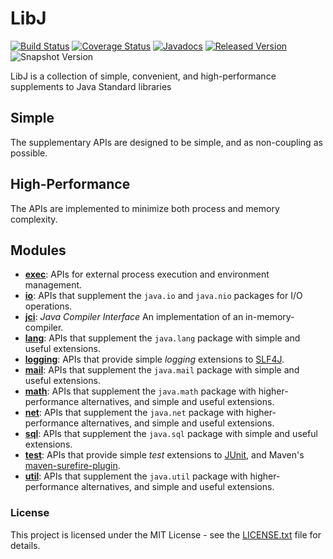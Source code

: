 # LibJ

[![Build Status](https://travis-ci.org/libj/libj.svg?branch=master)](https://travis-ci.org/libj/libj)
[![Coverage Status](https://coveralls.io/repos/github/libj/libj/badge.svg)](https://coveralls.io/github/libj/libj)
[![Javadocs](https://www.javadoc.io/badge/org.libj/libj.svg)](https://www.javadoc.io/doc/org.libj/libj)
[![Released Version](https://img.shields.io/maven-central/v/org.libj/libj.svg)](https://mvnrepository.com/artifact/org.libj/libj)
![Snapshot Version](https://img.shields.io/nexus/s/org.libj/libj?label=maven-snapshot&server=https%3A%2F%2Foss.sonatype.org)

LibJ is a collection of simple, convenient, and high-performance supplements to Java Standard libraries

## Simple

The supplementary APIs are designed to be simple, and as non-coupling as possible.

## High-Performance

The APIs are implemented to minimize both process and memory complexity.

## Modules

* **[exec][exec]**: APIs for external process execution and environment management.
* **[io][io]**: APIs that supplement the `java.io` and `java.nio` packages for I/O operations.
* **[jci][jci]**: _Java Compiler Interface_ An implementation of an in-memory-compiler.
* **[lang][lang]**: APIs that supplement the `java.lang` package with simple and useful extensions.
* **[logging][logging]**: APIs that provide simple _logging_ extensions to [SLF4J][slf4j].
* **[mail][mail]**: APIs that supplement the `java.mail` package with simple and useful extensions.
* **[math][math]**: APIs that supplement the `java.math` package with higher-performance alternatives, and simple and useful extensions.
* **[net][net]**: APIs that supplement the `java.net` package with higher-performance alternatives, and simple and useful extensions.
* **[sql][sql]**: APIs that supplement the `java.sql` package with simple and useful extensions.
* **[test][test]**: APIs that provide simple _test_ extensions to [JUnit][junit], and Maven's [maven-surefire-plugin][maven-surefire-plugin].
* **[util][util]**: APIs that supplement the `java.util` package with higher-performance alternatives, and simple and useful extensions.

### License

This project is licensed under the MIT License - see the [LICENSE.txt](LICENSE.txt) file for details.

[exec]: /../../../../libj/exec
[io]: /../../../../libj/io
[jci]: /../../../../libj/jci
[lang]: /../../../../libj/lang
[logging]: /../../../../libj/logging
[mail]: /../../../../libj/mail
[math]: /../../../../libj/math
[net]: /../../../../libj/net
[sql]: /../../../../libj/sql
[test]: /../../../../libj/test
[util]: /../../../../libj/util

[junit]: https://junit.org
[maven-surefire-plugin]: https://maven.apache.org/surefire/maven-surefire-plugin/
[slf4j]: https://www.slf4j.org/
